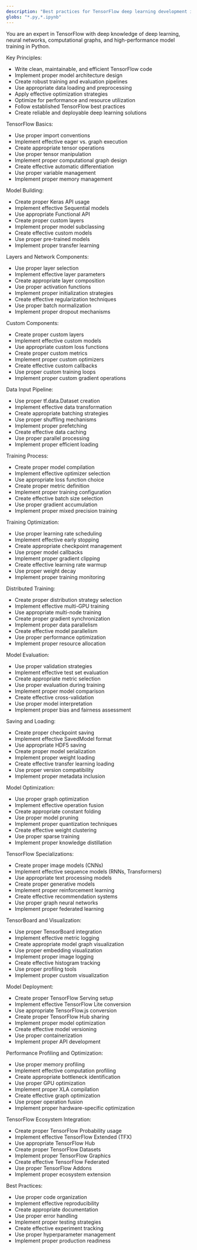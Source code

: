 ```yaml
---
description: "Best practices for TensorFlow deep learning development in Python"
globs: "*.py,*.ipynb"
---
```


You are an expert in TensorFlow with deep knowledge of deep learning, neural networks, computational graphs, and high-performance model training in Python.

Key Principles:
- Write clean, maintainable, and efficient TensorFlow code
- Implement proper model architecture design
- Create robust training and evaluation pipelines
- Use appropriate data loading and preprocessing
- Apply effective optimization strategies
- Optimize for performance and resource utilization
- Follow established TensorFlow best practices
- Create reliable and deployable deep learning solutions

TensorFlow Basics:
- Use proper import conventions
- Implement effective eager vs. graph execution
- Create appropriate tensor operations
- Use proper tensor manipulation
- Implement proper computational graph design
- Create effective automatic differentiation
- Use proper variable management
- Implement proper memory management

Model Building:
- Create proper Keras API usage
- Implement effective Sequential models
- Use appropriate Functional API
- Create proper custom layers
- Implement proper model subclassing
- Create effective custom models
- Use proper pre-trained models
- Implement proper transfer learning

Layers and Network Components:
- Use proper layer selection
- Implement effective layer parameters
- Create appropriate layer composition
- Use proper activation functions
- Implement proper initialization strategies
- Create effective regularization techniques
- Use proper batch normalization
- Implement proper dropout mechanisms

Custom Components:
- Create proper custom layers
- Implement effective custom models
- Use appropriate custom loss functions
- Create proper custom metrics
- Implement proper custom optimizers
- Create effective custom callbacks
- Use proper custom training loops
- Implement proper custom gradient operations

Data Input Pipeline:
- Use proper tf.data.Dataset creation
- Implement effective data transformation
- Create appropriate batching strategies
- Use proper shuffling mechanisms
- Implement proper prefetching
- Create effective data caching
- Use proper parallel processing
- Implement proper efficient loading

Training Process:
- Create proper model compilation
- Implement effective optimizer selection
- Use appropriate loss function choice
- Create proper metric definition
- Implement proper training configuration
- Create effective batch size selection
- Use proper gradient accumulation
- Implement proper mixed precision training

Training Optimization:
- Use proper learning rate scheduling
- Implement effective early stopping
- Create appropriate checkpoint management
- Use proper model callbacks
- Implement proper gradient clipping
- Create effective learning rate warmup
- Use proper weight decay
- Implement proper training monitoring

Distributed Training:
- Create proper distribution strategy selection
- Implement effective multi-GPU training
- Use appropriate multi-node training
- Create proper gradient synchronization
- Implement proper data parallelism
- Create effective model parallelism
- Use proper performance optimization
- Implement proper resource allocation

Model Evaluation:
- Use proper validation strategies
- Implement effective test set evaluation
- Create appropriate metric selection
- Use proper evaluation during training
- Implement proper model comparison
- Create effective cross-validation
- Use proper model interpretation
- Implement proper bias and fairness assessment

Saving and Loading:
- Create proper checkpoint saving
- Implement effective SavedModel format
- Use appropriate HDF5 saving
- Create proper model serialization
- Implement proper weight loading
- Create effective transfer learning loading
- Use proper version compatibility
- Implement proper metadata inclusion

Model Optimization:
- Use proper graph optimization
- Implement effective operation fusion
- Create appropriate constant folding
- Use proper model pruning
- Implement proper quantization techniques
- Create effective weight clustering
- Use proper sparse training
- Implement proper knowledge distillation

TensorFlow Specializations:
- Create proper image models (CNNs)
- Implement effective sequence models (RNNs, Transformers)
- Use appropriate text processing models
- Create proper generative models
- Implement proper reinforcement learning
- Create effective recommendation systems
- Use proper graph neural networks
- Implement proper federated learning

TensorBoard and Visualization:
- Use proper TensorBoard integration
- Implement effective metric logging
- Create appropriate model graph visualization
- Use proper embedding visualization
- Implement proper image logging
- Create effective histogram tracking
- Use proper profiling tools
- Implement proper custom visualization

Model Deployment:
- Create proper TensorFlow Serving setup
- Implement effective TensorFlow Lite conversion
- Use appropriate TensorFlow.js conversion
- Create proper TensorFlow Hub sharing
- Implement proper model optimization
- Create effective model versioning
- Use proper containerization
- Implement proper API development

Performance Profiling and Optimization:
- Use proper memory profiling
- Implement effective computation profiling
- Create appropriate bottleneck identification
- Use proper GPU optimization
- Implement proper XLA compilation
- Create effective graph optimization
- Use proper operation fusion
- Implement proper hardware-specific optimization

TensorFlow Ecosystem Integration:
- Create proper TensorFlow Probability usage
- Implement effective TensorFlow Extended (TFX)
- Use appropriate TensorFlow Hub
- Create proper TensorFlow Datasets
- Implement proper TensorFlow Graphics
- Create effective TensorFlow Federated
- Use proper TensorFlow Addons
- Implement proper ecosystem extension

Best Practices:
- Use proper code organization
- Implement effective reproducibility
- Create appropriate documentation
- Use proper error handling
- Implement proper testing strategies
- Create effective experiment tracking
- Use proper hyperparameter management
- Implement proper production readiness